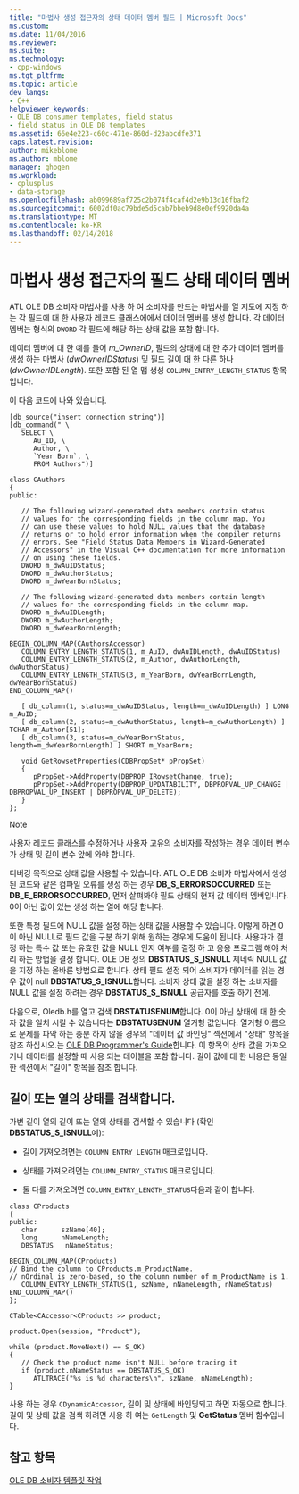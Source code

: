 ```yaml
---
title: "마법사 생성 접근자의 상태 데이터 멤버 필드 | Microsoft Docs"
ms.custom: 
ms.date: 11/04/2016
ms.reviewer: 
ms.suite: 
ms.technology:
- cpp-windows
ms.tgt_pltfrm: 
ms.topic: article
dev_langs:
- C++
helpviewer_keywords:
- OLE DB consumer templates, field status
- field status in OLE DB templates
ms.assetid: 66e4e223-c60c-471e-860d-d23abcdfe371
caps.latest.revision: 
author: mikeblome
ms.author: mblome
manager: ghogen
ms.workload:
- cplusplus
- data-storage
ms.openlocfilehash: ab099689af725c2b074f4caf4d2e9b13d16fbaf2
ms.sourcegitcommit: 6002df0ac79bde5d5cab7bbeb9d8e0ef9920da4a
ms.translationtype: MT
ms.contentlocale: ko-KR
ms.lasthandoff: 02/14/2018
---
```

# <a name="field-status-data-members-in-wizard-generated-accessors"></a>마법사 생성 접근자의 필드 상태 데이터 멤버
ATL OLE DB 소비자 마법사를 사용 하 여 소비자를 만드는 마법사를 열 지도에 지정 하는 각 필드에 대 한 사용자 레코드 클래스에에서 데이터 멤버를 생성 합니다. 각 데이터 멤버는 형식의 `DWORD` 각 필드에 해당 하는 상태 값을 포함 합니다.  
  
 데이터 멤버에 대 한 예를 들어 *m_OwnerID*, 필드의 상태에 대 한 추가 데이터 멤버를 생성 하는 마법사 (*dwOwnerIDStatus*) 및 필드 길이 대 한 다른 하나 (*dwOwnerIDLength*). 또한 포함 된 열 맵 생성 `COLUMN_ENTRY_LENGTH_STATUS` 항목입니다.  
  
 이 다음 코드에 나와 있습니다.  
  
```  
[db_source("insert connection string")]  
[db_command(" \  
   SELECT \  
      Au_ID, \  
      Author, \  
      `Year Born`, \  
      FROM Authors")]  
  
class CAuthors  
{  
public:  
  
   // The following wizard-generated data members contain status   
   // values for the corresponding fields in the column map. You   
   // can use these values to hold NULL values that the database   
   // returns or to hold error information when the compiler returns   
   // errors. See "Field Status Data Members in Wizard-Generated   
   // Accessors" in the Visual C++ documentation for more information   
   // on using these fields.  
   DWORD m_dwAuIDStatus;  
   DWORD m_dwAuthorStatus;  
   DWORD m_dwYearBornStatus;  
  
   // The following wizard-generated data members contain length  
   // values for the corresponding fields in the column map.  
   DWORD m_dwAuIDLength;  
   DWORD m_dwAuthorLength;  
   DWORD m_dwYearBornLength;  
  
BEGIN_COLUMN_MAP(CAuthorsAccessor)  
   COLUMN_ENTRY_LENGTH_STATUS(1, m_AuID, dwAuIDLength, dwAuIDStatus)  
   COLUMN_ENTRY_LENGTH_STATUS(2, m_Author, dwAuthorLength, dwAuthorStatus)  
   COLUMN_ENTRY_LENGTH_STATUS(3, m_YearBorn, dwYearBornLength, dwYearBornStatus)  
END_COLUMN_MAP()  
  
   [ db_column(1, status=m_dwAuIDStatus, length=m_dwAuIDLength) ] LONG m_AuID;  
   [ db_column(2, status=m_dwAuthorStatus, length=m_dwAuthorLength) ] TCHAR m_Author[51];  
   [ db_column(3, status=m_dwYearBornStatus, length=m_dwYearBornLength) ] SHORT m_YearBorn;  
  
   void GetRowsetProperties(CDBPropSet* pPropSet)  
   {  
      pPropSet->AddProperty(DBPROP_IRowsetChange, true);  
      pPropSet->AddProperty(DBPROP_UPDATABILITY, DBPROPVAL_UP_CHANGE | DBPROPVAL_UP_INSERT | DBPROPVAL_UP_DELETE);  
   }  
};  
```  
  
> [!NOTE]
>  사용자 레코드 클래스를 수정하거나 사용자 고유의 소비자를 작성하는 경우 데이터 변수가 상태 및 길이 변수 앞에 와야 합니다.  
  
 디버깅 목적으로 상태 값을 사용할 수 있습니다. ATL OLE DB 소비자 마법사에서 생성 된 코드와 같은 컴파일 오류를 생성 하는 경우 **DB_S_ERRORSOCCURRED** 또는 **DB_E_ERRORSOCCURRED**, 먼저 살펴봐야 필드 상태의 현재 값 데이터 멤버입니다. 0이 아닌 값이 있는 생성 하는 열에 해당 합니다.  
  
 또한 특정 필드에 NULL 값을 설정 하는 상태 값을 사용할 수 있습니다. 이렇게 하면 0이 아닌 NULL로 필드 값을 구분 하기 위해 원하는 경우에 도움이 됩니다. 사용자가 결정 하는 특수 값 또는 유효한 값을 NULL 인지 여부를 결정 하 고 응용 프로그램 해야 처리 하는 방법을 결정 합니다. OLE DB 정의 **DBSTATUS_S_ISNULL** 제네릭 NULL 값을 지정 하는 올바른 방법으로 합니다. 상태 필드 설정 되어 소비자가 데이터를 읽는 경우 값이 null **DBSTATUS_S_ISNULL**합니다. 소비자 상태 값을 설정 하는 소비자를 NULL 값을 설정 하려는 경우 **DBSTATUS_S_ISNULL** 공급자를 호출 하기 전에.  
  
 다음으로, Oledb.h를 열고 검색 **DBSTATUSENUM**합니다. 0이 아닌 상태에 대 한 숫자 값을 일치 시킬 수 있습니다는 **DBSTATUSENUM** 열거형 값입니다. 열거형 이름으로 문제를 파악 하는 충분 하지 않을 경우의 "데이터 값 바인딩" 섹션에서 "상태" 항목을 참조 하십시오.는 [OLE DB Programmer's Guide](http://go.microsoft.com/fwlink/p/?linkid=121548)합니다. 이 항목의 상태 값을 가져오거나 데이터를 설정할 때 사용 되는 테이블을 포함 합니다. 길이 값에 대 한 내용은 동일한 섹션에서 "길이" 항목을 참조 합니다.  
  
## <a name="retrieving-the-length-or-status-of-a-column"></a>길이 또는 열의 상태를 검색합니다.  
 가변 길이 열의 길이 또는 열의 상태를 검색할 수 있습니다 (확인 **DBSTATUS_S_ISNULL**예):  
  
-   길이 가져오려면는 `COLUMN_ENTRY_LENGTH` 매크로입니다.  
  
-   상태를 가져오려면는 `COLUMN_ENTRY_STATUS` 매크로입니다.  
  
-   둘 다를 가져오려면 `COLUMN_ENTRY_LENGTH_STATUS`다음과 같이 합니다.  
  
```  
class CProducts  
{  
public:  
   char      szName[40];  
   long      nNameLength;  
   DBSTATUS   nNameStatus;  
  
BEGIN_COLUMN_MAP(CProducts)  
// Bind the column to CProducts.m_ProductName.  
// nOrdinal is zero-based, so the column number of m_ProductName is 1.  
   COLUMN_ENTRY_LENGTH_STATUS(1, szName, nNameLength, nNameStatus)  
END_COLUMN_MAP()  
};  
  
CTable<CAccessor<CProducts >> product;  
  
product.Open(session, "Product");  

while (product.MoveNext() == S_OK)  
{  
   // Check the product name isn't NULL before tracing it  
   if (product.nNameStatus == DBSTATUS_S_OK)  
      ATLTRACE("%s is %d characters\n", szName, nNameLength);  
}  
```  
  
 사용 하는 경우 `CDynamicAccessor`, 길이 및 상태에 바인딩되고 하면 자동으로 합니다. 길이 및 상태 값을 검색 하려면 사용 하 여는 `GetLength` 및 **GetStatus** 멤버 함수입니다.  
  
## <a name="see-also"></a>참고 항목  
 [OLE DB 소비자 템플릿 작업](../../data/oledb/working-with-ole-db-consumer-templates.md)